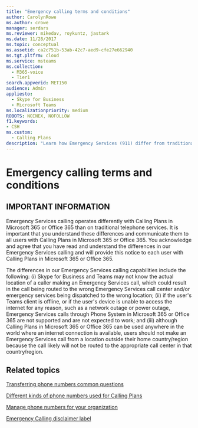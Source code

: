```yaml
---
title: "Emergency calling terms and conditions"
author: CarolynRowe
ms.author: crowe
manager: serdars
ms.reviewer: mikedav, roykuntz, jastark
ms.date: 11/28/2017
ms.topic: conceptual
ms.assetid: ca2c751b-53ab-42c7-aed9-cfe27e662940
ms.tgt.pltfrm: cloud
ms.service: msteams
ms.collection: 
  - M365-voice
  - Tier1
search.appverid: MET150
audience: Admin
appliesto: 
  - Skype for Business
  - Microsoft Teams
ms.localizationpriority: medium
ROBOTS: NOINEX, NOFOLLOW
f1.keywords:
- CSH
ms.custom: 
  - Calling Plans
description: "Learn how Emergency Services (911) differ from traditional telephone services and how to make a call. "
---
```


# Emergency calling terms and conditions

## IMPORTANT INFORMATION

Emergency Services calling operates differently with Calling Plans in Microsoft 365 or Office 365 than on traditional telephone services. It is important that you understand these differences and communicate them to all users with Calling Plans in Microsoft 365 or Office 365. You acknowledge and agree that you have read and understand the differences in our Emergency Services calling and will provide this notice to each user with Calling Plans in Microsoft 365 or Office 365.
  
The differences in our Emergency Services calling capabilities include the following: (i) Skype for Business and Teams may not know the actual location of a caller making an Emergency Services call, which could result in the call being routed to the wrong Emergency Services call center and/or emergency services being dispatched to the wrong location; (ii) if the user's Teams client is offline, or if the user's device is unable to access the internet for any reason, such as a network outage or power outage, Emergency Services calls through Phone System in Microsoft 365 or Office 365 are not supported and are not expected to work; and (iii) although Calling Plans in Microsoft 365 or Office 365 can be used anywhere in the world where an internet connection is available, users should not make an Emergency Services call from a location outside their home country/region because the call likely will not be routed to the appropriate call center in that country/region.
  
## Related topics
[Transferring phone numbers common questions](./phone-number-calling-plans/port-order-overview.md)

[Different kinds of phone numbers used for Calling Plans](different-kinds-of-phone-numbers-used-for-calling-plans.md)

[Manage phone numbers for your organization](manage-phone-numbers-for-your-organization/manage-phone-numbers-for-your-organization.md)

[Emergency Calling disclaimer label](https://github.com/MicrosoftDocs/OfficeDocs-SkypeForBusiness/blob/live/Teams/downloads/emergency-calling/emergency-calling-label-(en-us)-(v.1.0).zip?raw=true)

  
